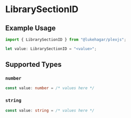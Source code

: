 # LibrarySectionID

## Example Usage

```typescript
import { LibrarySectionID } from "@lukehagar/plexjs";

let value: LibrarySectionID = "<value>";
```

## Supported Types

### `number`

```typescript
const value: number = /* values here */
```

### `string`

```typescript
const value: string = /* values here */
```

